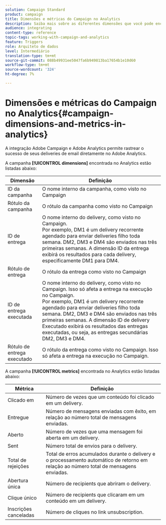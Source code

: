 ```yaml
---
solution: Campaign Standard
product: campaign
title: Dimensões e métricas do Campaign no Analytics
description: Saiba mais sobre as diferentes dimensões que você pode encontrar no Adobe Analytics para começar a rastrear seus deliveries de email pelo Adobe Campaign.
audience: integrating
content-type: reference
topic-tags: working-with-campaign-and-analytics
feature: Triggers
role: Arquiteto de dados
level: Intermediário
translation-type: tm+mt
source-git-commit: 088b49931ee5047fa6b949813ba17654b1e10d60
workflow-type: tm+mt
source-wordcount: '324'
ht-degree: 7%

---
```



# Dimensões e métricas do Campaign no Analytics{#campaign-dimensions-and-metrics-in-analytics}

A integração Adobe Campaign e Adobe Analytics permite rastrear o sucesso de seus deliveries de email diretamente no Adobe Analytics.

A campanha **[!UICONTROL dimensions]** encontrada no Analytics estão listadas abaixo:

<table> 
 <thead> 
  <tr> 
   <th> Dimensão<br /> </th> 
   <th> Definição<br /> </th> 
  </tr> 
 </thead> 
 <tbody> 
  <tr> 
   <td> ID da campanha<br /> </td> 
   <td> O nome interno da campanha, como visto no Campaign<br /> </td> 
  </tr> 
  <tr> 
   <td> Rótulo da campanha<br /> </td> 
   <td> O rótulo da campanha como visto no Campaign<br /> </td> 
  </tr> 
  <tr> 
   <td> ID de entrega<br /> </td> 
   <td> O nome interno do delivery, como visto no Campaign.<br /> Por exemplo, DM1 é um delivery recorrente agendado para enviar deliveries filho toda semana. DM2, DM3 e DM4 são enviados nas três primeiras semanas. A dimensão ID da entrega exibirá os resultados para cada delivery, especificamente DM1 para DM4. <br /> </td> 
  </tr> 
  <tr> 
   <td> Rótulo de entrega<br /> </td> 
   <td> O rótulo da entrega como visto no Campaign<br /> </td> 
  </tr> 
  <tr> 
   <td> ID de entrega executada<br /> </td> 
   <td> O nome interno do delivery, como visto no Campaign. Isso só afeta a entrega na execução no Campaign.<br /> Por exemplo, DM1 é um delivery recorrente agendado para enviar deliveries filho toda semana. DM2, DM3 e DM4 são enviados nas três primeiras semanas. A dimensão ID de delivery Executado exibirá os resultados das entregas executadas, ou seja, as entregas secundárias DM2, DM3 e DM4. <br /> </td> 
  </tr> 
  <tr> 
   <td> Rótulo de entrega executado<br /> </td> 
   <td> O rótulo da entrega como visto no Campaign. Isso só afeta a entrega na execução no Campaign.<br /> </td> 
  </tr> 
 </tbody> 
</table>

A campanha **[!UICONTROL metrics]** encontrada no Analytics estão listadas abaixo:

<table> 
 <thead> 
  <tr> 
   <th> Métrica<br /> </th> 
   <th> Definição<br /> </th> 
  </tr> 
 </thead> 
 <tbody> 
  <tr> 
   <td> Clicado em<br /> </td> 
   <td> Número de vezes que um conteúdo foi clicado em um delivery.<br /> </td> 
  </tr> 
  <tr> 
   <td> Entregue<br /> </td> 
   <td> Número de mensagens enviadas com êxito, em relação ao número total de mensagens enviadas.<br /> </td> 
  </tr> 
  <tr> 
   <td> Aberto<br /> </td> 
   <td> Número de vezes que uma mensagem foi aberta em um delivery.<br /> </td> 
  </tr> 
  <tr> 
   <td> Sent<br /> </td> 
   <td> Número total de envios para o delivery.<br /> </td> 
  </tr> 
  <tr> 
   <td> Total de rejeições<br /> </td> 
   <td> Total de erros acumulados durante o delivery e o processamento automático de retorno em relação ao número total de mensagens enviadas.<br /> </td> 
  </tr> 
  <tr> 
   <td> Abertura única<br /> </td> 
   <td> Número de recipients que abriram o delivery.<br /> </td> 
  </tr> 
  <tr> 
   <td> Clique único<br /> </td> 
   <td> Número de recipients que clicaram em um conteúdo em um delivery.<br /> </td> 
  </tr> 
  <tr> 
   <td> Inscrições canceladas<br /> </td> 
   <td> Número de cliques no link unsubscription.<br /> </td> 
  </tr> 
 </tbody> 
</table>

